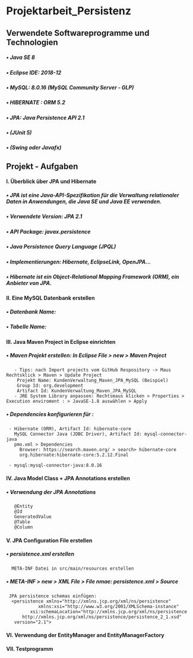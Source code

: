 # Projektarbeit_Persistenz
## Verwendete Softwareprogramme und Technologien 
##### •  Java SE 8
##### •  Eclipse IDE: 2018-12
##### •  MySQL: 8.0.16 (MySQL Community Server - GLP)
##### •  HIBERNATE : ORM 5.2
##### •  JPA: Java Persistence API 2.1
##### •  (JUnit 5)
##### •  (Swing oder Javafx)
  
## Projekt - Aufgaben

#### I.	Überblick über JPA und Hibernate

##### •	JPA ist eine Java-API-Spezifikation für die Verwaltung relationaler Daten in Anwendungen, die Java SE und Java EE verwenden.
##### •	Verwendete Version: JPA 2.1
##### •	API Package: javax.persistence
##### •	Java Persistence Query Language (JPQL)
##### •	Implementierungen: Hibernate, EclipseLink, OpenJPA…
##### •	Hibernate ist ein Object-Relational Mapping Framework (ORM), ein Anbieter von  JPA.

#### II.	Eine MySQL Datenbank erstellen

##### •	Datenbank Name:
##### •	Tabelle Name:

#### III. Java Maven Project in Eclipse einrichten 
##### •	Maven Projekt erstellen: In Eclipse File > new > Maven Project
       - Tips: nach Import projects vom GitHub Respository -> Maus Rechtsklick > Maven > Update Project
	    Projekt Name: KundenVerwaltung_Maven_JPA_MySQL (Beispiel)
	    Group Id: org.development
	    Artifact Id: KundenVerwaltung_Maven_JPA_MySQL
	   - JRE System Library anpassen: Rechtsmaus klicken > Properties > Execution enviroment : > JavaSE-1.8 auswählen > Apply
##### •	Dependencies konfigurieren für :
	 - Hibernate (ORM), Artifact Id: hibernate-core
	   MySQL Connector Java (JDBC Driver), Artifact Id: mysql-connector-java
	   pmo.xml > Dependencies
         Browser: https://search.maven.org/ > search> hibernate-core
         org.hibernate:hibernate-core:5.2.12.Final
         
     - mysql:mysql-connector-java:8.0.16

#### IV. Java Model Class +  JPA Annotations erstellen
##### •	Verwendung der JPA Annotations
	   @Entity
	   @Id
	   GeneratedValue
	   @Table
	   @Column

#### V.	JPA Configuration File erstellen
##### •	persistence.xml erstellen
      META-INF Datei in src/main/resources erstellen
##### •	META-INF > new > XML File > File nmae: persistence.xml > Source
     JPA persistence schemas einfügen:
      <persistence xmlns="http://xmlns.jcp.org/xml/ns/persistence"
	            xmlns:xsi="http://www.w3.org/2001/XMLSchema-instance"
	         xsi:schemaLocation="http://xmlns.jcp.org/xml/ns/persistence
          http://xmlns.jcp.org/xml/ns/persistence/persistence_2_1.xsd"
	   version="2.1">

#### VI.	Verwendung der EntityManager and EntityManagerFactory
#### VII.	Testprogramm


